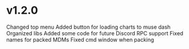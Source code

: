 # v1.2.0

Changed top menu
Added button for loading charts to muse dash
Organized libs
Added some code for future Discord RPC support
Fixed names for packed MDMs
Fixed cmd window when packing